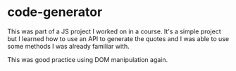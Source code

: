 # code-generator

This was part of a JS project I worked on in a course. It's a simple project but I learned how to use an API to generate the quotes and I was able to use some methods I was already familiar with.

This was good practice using DOM manipulation again.
